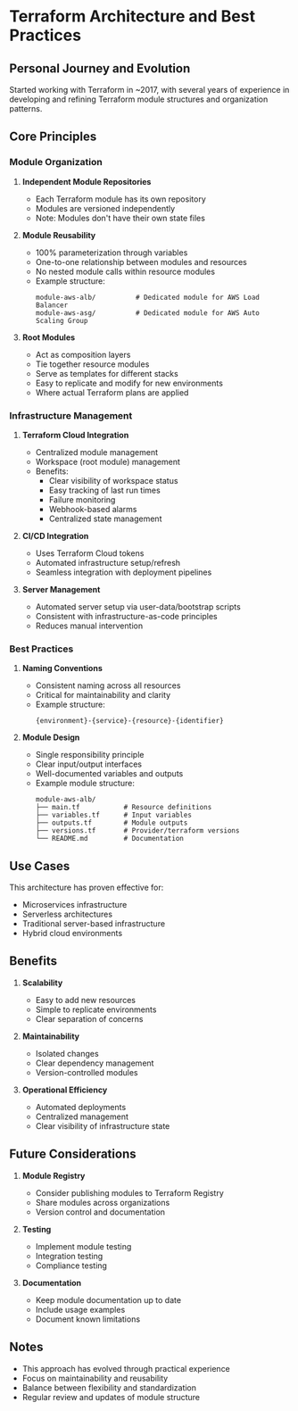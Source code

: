 # Terraform Architecture and Best Practices

## Personal Journey and Evolution

Started working with Terraform in ~2017, with several years of experience in developing and refining Terraform module structures and organization patterns.

## Core Principles

### Module Organization

1. **Independent Module Repositories**

   - Each Terraform module has its own repository
   - Modules are versioned independently
   - Note: Modules don't have their own state files

2. **Module Reusability**

   - 100% parameterization through variables
   - One-to-one relationship between modules and resources
   - No nested module calls within resource modules
   - Example structure:
     ```
     module-aws-alb/          # Dedicated module for AWS Load Balancer
     module-aws-asg/          # Dedicated module for AWS Auto Scaling Group
     ```

3. **Root Modules**
   - Act as composition layers
   - Tie together resource modules
   - Serve as templates for different stacks
   - Easy to replicate and modify for new environments
   - Where actual Terraform plans are applied

### Infrastructure Management

1. **Terraform Cloud Integration**

   - Centralized module management
   - Workspace (root module) management
   - Benefits:
     - Clear visibility of workspace status
     - Easy tracking of last run times
     - Failure monitoring
     - Webhook-based alarms
     - Centralized state management

2. **CI/CD Integration**

   - Uses Terraform Cloud tokens
   - Automated infrastructure setup/refresh
   - Seamless integration with deployment pipelines

3. **Server Management**
   - Automated server setup via user-data/bootstrap scripts
   - Consistent with infrastructure-as-code principles
   - Reduces manual intervention

### Best Practices

1. **Naming Conventions**

   - Consistent naming across all resources
   - Critical for maintainability and clarity
   - Example structure:
     ```
     {environment}-{service}-{resource}-{identifier}
     ```

2. **Module Design**
   - Single responsibility principle
   - Clear input/output interfaces
   - Well-documented variables and outputs
   - Example module structure:
     ```
     module-aws-alb/
     ├── main.tf           # Resource definitions
     ├── variables.tf      # Input variables
     ├── outputs.tf        # Module outputs
     ├── versions.tf       # Provider/terraform versions
     └── README.md         # Documentation
     ```

## Use Cases

This architecture has proven effective for:

- Microservices infrastructure
- Serverless architectures
- Traditional server-based infrastructure
- Hybrid cloud environments

## Benefits

1. **Scalability**

   - Easy to add new resources
   - Simple to replicate environments
   - Clear separation of concerns

2. **Maintainability**

   - Isolated changes
   - Clear dependency management
   - Version-controlled modules

3. **Operational Efficiency**
   - Automated deployments
   - Centralized management
   - Clear visibility of infrastructure state

## Future Considerations

1. **Module Registry**

   - Consider publishing modules to Terraform Registry
   - Share modules across organizations
   - Version control and documentation

2. **Testing**

   - Implement module testing
   - Integration testing
   - Compliance testing

3. **Documentation**
   - Keep module documentation up to date
   - Include usage examples
   - Document known limitations

## Notes

- This approach has evolved through practical experience
- Focus on maintainability and reusability
- Balance between flexibility and standardization
- Regular review and updates of module structure
